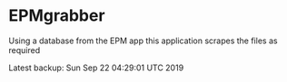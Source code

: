 # EPMgrabber
Using a database from the EPM app this application scrapes the files as required


Latest backup: Sun Sep 22 04:29:01 UTC 2019
